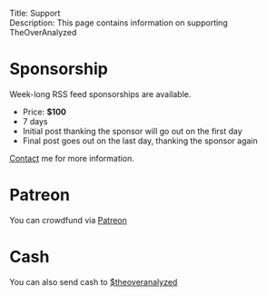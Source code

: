 Title: Support  
Description: This page contains information on supporting TheOverAnalyzed  

# Sponsorship

Week-long RSS feed sponsorships are available.

* Price: **$100**
* 7 days
* Initial post thanking the sponsor will go out on the first day
* Final post goes out on the last day, thanking the sponsor again

[Contact][contact] me for more information.

# Patreon

You can crowdfund via [Patreon][patreon]

# Cash 

You can also send cash to [$theoveranalyzed][cash]

[cash]: https://cash.me/$theoveranalyzed "Donate to TheOverAnalyzed directly"
[contact]: mailto:anthony@theoveranalyzed.net "Email me"
[patreon]: https://www.patreon.com/toniwonkanobi "Help crowdfund via Patreon"
